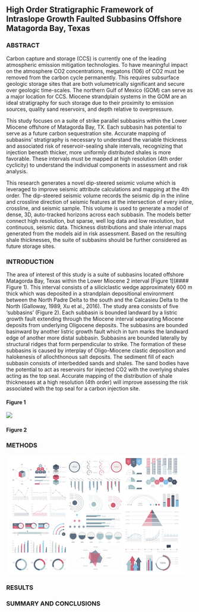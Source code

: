 ## High Order Stratigraphic Framework of Intraslope Growth Faulted Subbasins Offshore Matagorda Bay, Texas



### ABSTRACT
Carbon capture and storage (CCS) is currently one of the leading atmospheric emission mitigation technologies. To have 
meaningful impact on the atmosphere CO2 concentrations, megatons (106) of CO2 must be removed from the carbon cycle 
permanently. This requires subsurface geologic storage sites that are both volumetrically significant and secure over 
geologic time-scales. The northern Gulf of Mexico (GOM) can serve as a major location for CCS. Miocene strandplain 
systems in the GOM are an ideal stratigraphy for such storage due to their proximity to emission sources, quality sand 
reservoirs, and depth relative to overpressure.

This study focuses on a suite of strike parallel subbasins within the Lower Miocene offshore of Matagorda Bay, TX. Each 
subbasin has potential to serve as a future carbon sequestration site. Accurate mapping of subbasins’ stratigraphy is 
necessary to understand the variable thickness and associated risk of reservoir-sealing shale intervals, recognizing 
that injection beneath thicker, more uniformly distributed shales is more favorable. These intervals must be mapped at 
high resolution (4th order cyclicity) to understand the individual components in assessment and risk analysis. 

This research generates a novel dip-steered seismic volume which is leveraged to improve seismic attribute calculations 
and mapping at the 4th order. The dip-steered seismic volume records the seismic dip in the inline and crossline 
direction of seismic features at the intersection of every inline, crossline, and seismic sample. This volume is used 
to generate a model of dense, 3D, auto-tracked horizons across each subbasin. The models better connect high 
resolution, but sparse, well log data and low resolution, but continuous, seismic data. Thickness distributions and 
shale interval maps generated from the models aid in risk assessment. Based on the resulting shale thicknesses, the 
suite of subbasins should be further considered as future storage sites.


### INTRODUCTION

The area of interest of this study is a suite of subbasins located offshore Matagorda Bay, Texas within the Lower 
Miocene 2 interval [Figure 1](#### Figure 1). This interval consists of a siliciclastic wedge approximately 600 m thick which was 
deposited in a strandplain depositional environment between the North Padre Delta to the south and the Calcasieu Delta 
to the North (Galloway, 1989, Xu et al., 2016). The study area consists of five ‘subbasins’ (Figure 2). Each subbasin 
is bounded landward by a listric growth fault extending through the Miocene interval separating Miocene deposits from 
underlying Oligocene deposits. The subbasins are bounded basinward by another listric growth fault which in turn marks 
the landward edge of another more distal subbasin. Subbasins are bounded laterally by structural ridges that form 
perpendicular to strike. The formation of these subbasins is caused by interplay of Oligo-Miocene clastic deposition 
and halokenesis of allochthonous salt deposits. The sediment fill of each subbasin consists of interbedded sands and 
shales. The sand bodies have the potential to act as reservoirs for injected CO2 with the overlying shales acting as 
the top seal. Accurate mapping of the distribution of shale thicknesses at a high resolution (4th order) will improve 
assessing the risk associated with the top seal for a carbon injection site.

#### Figure 1
<img src="images/Figure_1.png?raw=true"/>

#### Figure 2

### METHODS

<img src="images/dummy_thumbnail.jpg?raw=true"/>

### RESULTS


### SUMMARY AND CONCLUSIONS
